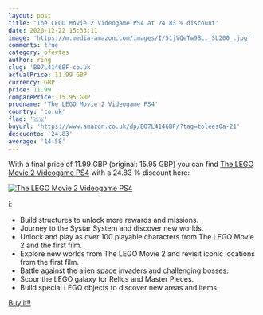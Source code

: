 ```yaml
---
layout: post
title: 'The LEGO Movie 2 Videogame PS4 at 24.83 % discount'
date: 2020-12-22 15:33:11
image: 'https://m.media-amazon.com/images/I/51jVQeTw9BL._SL200_.jpg'
comments: true
category: ofertas
author: ring
slug: 'B07L4146BF-co.uk'
actualPrice: 11.99 GBP
currency: GBP
price: 11.99
comparePrice: 15.95 GBP
prodname: 'The LEGO Movie 2 Videogame PS4'
country: 'co.uk'
flag: '🇬🇧'
buyurl: 'https://www.amazon.co.uk/dp/B07L4146BF/?tag=tolees0a-21'
descuento: '24.83'
average: '14.58'
---
```


With a final price of 11.99 GBP (original: 15.95 GBP) you can find [The LEGO Movie 2 Videogame PS4](https://www.amazon.co.uk/dp/B07L4146BF/?tag=tolees0a-21) with a  24.83 % discount here:

[![The LEGO Movie 2 Videogame PS4](https://m.media-amazon.com/images/I/51jVQeTw9BL._SL200_.jpg)](https://www.amazon.co.uk/dp/B07L4146BF/?tag=tolees0a-21)

ℹ️:

- Build structures to unlock more rewards and missions.
- Journey to the Systar System and discover new worlds.
- Unlock and play as over 100 playable characters from The LEGO Movie 2 and the first film.
- Explore new worlds from The LEGO Movie 2 and revisit iconic locations from the first film.
- Battle against the alien space invaders and challenging bosses.
- Scour the LEGO galaxy for Relics and Master Pieces.
- Build special LEGO objects to discover new areas and items.

[Buy it!!](https://www.amazon.co.uk/dp/B07L4146BF/?tag=tolees0a-21)
